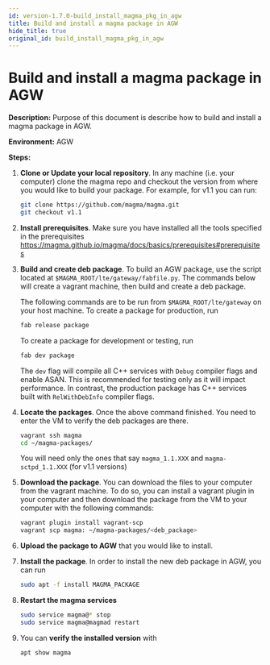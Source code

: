 ```yaml
---
id: version-1.7.0-build_install_magma_pkg_in_agw
title: Build and install a magma package in AGW
hide_title: true
original_id: build_install_magma_pkg_in_agw
---
```

# Build and install a magma package in AGW

**Description:** Purpose of this document is describe how to build and install a magma package in AGW.

**Environment:** AGW

**Steps:**

1. **Clone or Update  your local repository**. In any machine (i.e. your computer) clone the magma repo  and checkout the version from where you would like to build your package. For example, for v1.1 you can run:

    ```bash
    git clone https://github.com/magma/magma.git
    git checkout v1.1
    ```

2. **Install prerequisites**. Make sure you have installed all the tools specified in the prerequisites https://magma.github.io/magma/docs/basics/prerequisites#prerequisites

3. **Build and create deb package**.
    To build an AGW package, use the script located at `$MAGMA_ROOT/lte/gateway/fabfile.py`. The commands below will create a vagrant machine, then build and create a deb package.

    The following commands are to be run from `$MAGMA_ROOT/lte/gateway` on your host machine.
    To create a package for production, run

    ```bash
    fab release package
    ```

    To create a package for development or testing, run

    ```bash
    fab dev package
    ```

    The `dev` flag will compile all C++ services with `Debug` compiler flags and enable ASAN. This is recommended for testing only as it will impact performance. In contrast, the production package has C++ services built with `RelWithDebInfo` compiler flags.

4. **Locate the packages**. Once the above command finished. You need to enter the VM to verify the deb packages are there.

    ```bash
    vagrant ssh magma
    cd ~/magma-packages/
    ```

    You will need only the ones that say `magma_1.1.XXX` and `magma-sctpd_1.1.XXX` (for v1.1 versions)

5. **Download the package**. You can download the files to your computer from the vagrant machine. To do so, you can install a vagrant plugin in your computer and then download the package from the VM to your computer with the following commands:

    ```bash
    vagrant plugin install vagrant-scp
    vagrant scp magma: ~/magma-packages/<deb_package>
    ```

6. **Upload the package to AGW** that you would like to install.

7. **Install the package**. In order to install the new deb package in AGW, you can run

    ```bash
    sudo apt -f install MAGMA_PACKAGE
    ```

8. **Restart the magma services**

    ```bash
    sudo service magma@* stop
    sudo service magma@magmad restart
    ```

9. You can **verify the installed version** with

    ```bash
    apt show magma
    ```
